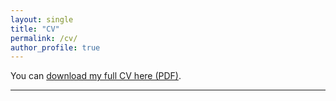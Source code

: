 ```yaml
---
layout: single
title: "CV"
permalink: /cv/
author_profile: true
---
```


You can [download my full CV here (PDF)](/files/Zihan_Zhang_CV.pdf).

---
